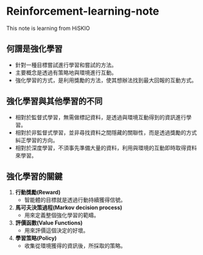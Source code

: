 # Reinforcement-learning-note
 This note is learning from HiSKIO

## 何謂是強化學習
- 針對一種目標嘗試進行學習和嘗試的方法。
- 主要概念是透過有策略地與環境進行互動。
- 強化學習的方式，是利用獎勵的方法，使其想辦法找到最大回報的互動方式。

## 強化學習與其他學習的不同
- 相對於監督式學習，無需做標記資料，是透過與環境互動得到的資訊進行學習。
- 相對於非監督式學習，並非尋找資料之間隱藏的關聯性，而是透過獎勵的方式糾正學習的方向。
- 相對於深度學習，不須事先準備大量的資料，利用與環境的互動即時取得資料來學習。

## 強化學習的關鍵
1. **行動獎勵(Reward)**
    - 智能體的目標就是透過行動持續獲得信號。
2. **馬可夫決策過程(Markov decision process)**
    - 用來定義整個強化學習的範疇。
3. **評價函數(Value Functions)**
    - 用來評價這個決定的好壞。
4. **學習策略(Policy)**
    - 收集從環境獲得的資訊後，所採取的策略。

